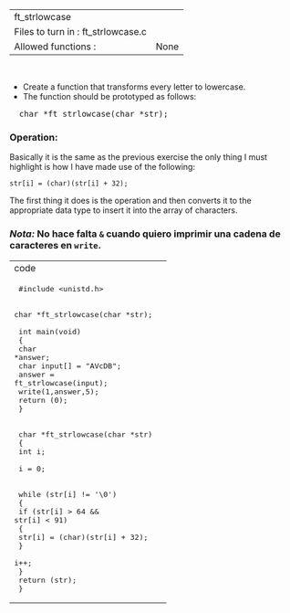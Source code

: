 |||
|:--|:--|
|ft_strlowcase||
|Files to turn in : ft_strlowcase.c||
|Allowed functions : |None|

<br>


- Create a function that transforms every letter to lowercase.
- The function should be prototyped as follows:

<pre>  char *ft_strlowcase(char *str);</pre> 

### Operation:

Basically it is the same as the previous exercise the only thing I must highlight is how I have made use of the following:

``str[i] = (char)(str[i] + 32);``

The first thing it does is the operation and then converts it to the appropriate data type to insert it into the array of characters.

### *Nota:* No hace falta `&` cuando quiero imprimir una cadena de caracteres en `write`.

|||
|:-|:-|
|code||
|<pre> #include <unistd.h><br> <br> char *ft_strlowcase(char *str);<br> <br> int main(void)<br> {<br>    char *answer;<br>    char input[] = "AVcDB";<br>    answer = ft_strlowcase(input);<br>    write(1,answer,5);<br>    return (0);<br> }<br> <br> char *ft_strlowcase(char *str)<br> {<br>    int i;<br> <br>    i = 0;<br> <br>    while (str[i] != '\0')<br>    {<br>       if (str[i] > 64 && str[i] < 91)<br>       {<br>          str[i] = (char)(str[i] + 32);<br>       }<br>       i++;<br>    }<br>    return (str);<br> } </pre> ||
